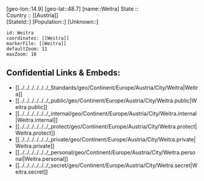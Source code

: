 ﻿---
location: [48.7,14.9] 
mapzoom: [7,12] 
mapmarker: city 
type: City
tags:
- geo/City


SpocWebEntityId: 35523
isDeleted: false
confidential: public

---
[geo-lon::14.9] 
[geo-lat::48.7] 
[name::Weitra] 
State ::  
Country :: [[Austria]]  
[StateId::] 
[Population::] 
[Unknown::] 


```leaflet
id: Weitra
coordinates: [[Weitra]] 
markerFile: [[Weitra]] 
defaultZoom: 11 
maxZoom: 18
```


## Confidential Links & Embeds: 
- [[../../../../../../_Standards/geo/Continent/Europe/Austria/City/Weitra|Weitra]] 
- [[../../../../../../_public/geo/Continent/Europe/Austria/City/Weitra.public|Weitra.public]] 
- [[../../../../../../_internal/geo/Continent/Europe/Austria/City/Weitra.internal|Weitra.internal]] 
- [[../../../../../../_protect/geo/Continent/Europe/Austria/City/Weitra.protect|Weitra.protect]] 
- [[../../../../../../_private/geo/Continent/Europe/Austria/City/Weitra.private|Weitra.private]] 
- [[../../../../../../_personal/geo/Continent/Europe/Austria/City/Weitra.personal|Weitra.personal]] 
- [[../../../../../../_secret/geo/Continent/Europe/Austria/City/Weitra.secret|Weitra.secret]] 
